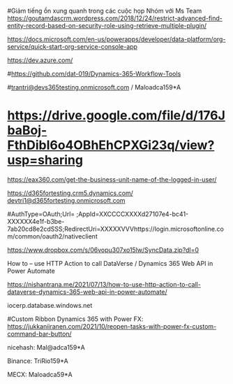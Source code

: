 #Giảm tiếng ồn xung quanh trong các cuộc họp Nhóm với Ms Team
https://goutamdascrm.wordpress.com/2018/12/24/restrict-advanced-find-entity-record-based-on-security-role-using-retrieve-multiple-plugin/

https://docs.microsoft.com/en-us/powerapps/developer/data-platform/org-service/quick-start-org-service-console-app

https://dev.azure.com/

#https://github.com/dat-019/Dynamics-365-Workflow-Tools

#trantri@devs365testing.onmicrosoft.com  / Maloadca159*A
# https://drive.google.com/file/d/176JbaBoj-FthDibI6o4OBhEhCPXGi23q/view?usp=sharing

https://eax360.com/get-the-business-unit-name-of-the-logged-in-user/

 https://d365fortesting.crm5.dynamics.com/
devtri1@d365fortesting.onmicrosoft.com

#AuthType=OAuth;Url= ;AppId=XXCCCCXXXXd27107e4-bc41-XXXXXX4e1f-b3be-7ab20cd8e2cdSSS;RedirectUri=XXXXXVVVhttps://login.microsoftonline.com/common/oauth2/nativeclient

https://www.dropbox.com/s/06vopu307xo15lw/SyncData.zip?dl=0

How to – use HTTP Action to call DataVerse / Dynamics 365 Web API in Power Automate

https://nishantrana.me/2021/07/13/how-to-use-http-action-to-call-dataverse-dynamics-365-web-api-in-power-automate/

iocerp.database.windows.net

#Custom Ribbon Dynamics 365 with Power FX:  https://jukkaniiranen.com/2021/10/reopen-tasks-with-power-fx-custom-command-bar-button/

nicehash: Mal@adca159*A

Binance: TriRio159*A

MECX: Maloadca59*A

